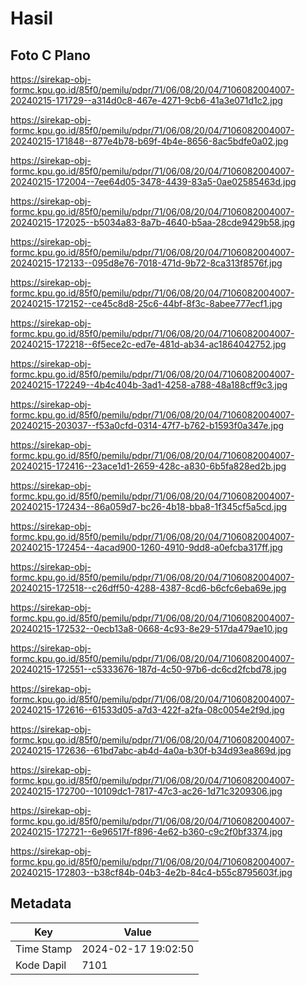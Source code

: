 # Hasil

## Foto C Plano

https://sirekap-obj-formc.kpu.go.id/85f0/pemilu/pdpr/71/06/08/20/04/7106082004007-20240215-171729--a314d0c8-467e-4271-9cb6-41a3e071d1c2.jpg

https://sirekap-obj-formc.kpu.go.id/85f0/pemilu/pdpr/71/06/08/20/04/7106082004007-20240215-171848--877e4b78-b69f-4b4e-8656-8ac5bdfe0a02.jpg

https://sirekap-obj-formc.kpu.go.id/85f0/pemilu/pdpr/71/06/08/20/04/7106082004007-20240215-172004--7ee64d05-3478-4439-83a5-0ae02585463d.jpg

https://sirekap-obj-formc.kpu.go.id/85f0/pemilu/pdpr/71/06/08/20/04/7106082004007-20240215-172025--b5034a83-8a7b-4640-b5aa-28cde9429b58.jpg

https://sirekap-obj-formc.kpu.go.id/85f0/pemilu/pdpr/71/06/08/20/04/7106082004007-20240215-172133--095d8e76-7018-471d-9b72-8ca313f8576f.jpg

https://sirekap-obj-formc.kpu.go.id/85f0/pemilu/pdpr/71/06/08/20/04/7106082004007-20240215-172152--ce45c8d8-25c6-44bf-8f3c-8abee777ecf1.jpg

https://sirekap-obj-formc.kpu.go.id/85f0/pemilu/pdpr/71/06/08/20/04/7106082004007-20240215-172218--6f5ece2c-ed7e-481d-ab34-ac1864042752.jpg

https://sirekap-obj-formc.kpu.go.id/85f0/pemilu/pdpr/71/06/08/20/04/7106082004007-20240215-172249--4b4c404b-3ad1-4258-a788-48a188cff9c3.jpg

https://sirekap-obj-formc.kpu.go.id/85f0/pemilu/pdpr/71/06/08/20/04/7106082004007-20240215-203037--f53a0cfd-0314-47f7-b762-b1593f0a347e.jpg

https://sirekap-obj-formc.kpu.go.id/85f0/pemilu/pdpr/71/06/08/20/04/7106082004007-20240215-172416--23ace1d1-2659-428c-a830-6b5fa828ed2b.jpg

https://sirekap-obj-formc.kpu.go.id/85f0/pemilu/pdpr/71/06/08/20/04/7106082004007-20240215-172434--86a059d7-bc26-4b18-bba8-1f345cf5a5cd.jpg

https://sirekap-obj-formc.kpu.go.id/85f0/pemilu/pdpr/71/06/08/20/04/7106082004007-20240215-172454--4acad900-1260-4910-9dd8-a0efcba317ff.jpg

https://sirekap-obj-formc.kpu.go.id/85f0/pemilu/pdpr/71/06/08/20/04/7106082004007-20240215-172518--c26dff50-4288-4387-8cd6-b6cfc6eba69e.jpg

https://sirekap-obj-formc.kpu.go.id/85f0/pemilu/pdpr/71/06/08/20/04/7106082004007-20240215-172532--0ecb13a8-0668-4c93-8e29-517da479ae10.jpg

https://sirekap-obj-formc.kpu.go.id/85f0/pemilu/pdpr/71/06/08/20/04/7106082004007-20240215-172551--c5333676-187d-4c50-97b6-dc6cd2fcbd78.jpg

https://sirekap-obj-formc.kpu.go.id/85f0/pemilu/pdpr/71/06/08/20/04/7106082004007-20240215-172616--61533d05-a7d3-422f-a2fa-08c0054e2f9d.jpg

https://sirekap-obj-formc.kpu.go.id/85f0/pemilu/pdpr/71/06/08/20/04/7106082004007-20240215-172636--61bd7abc-ab4d-4a0a-b30f-b34d93ea869d.jpg

https://sirekap-obj-formc.kpu.go.id/85f0/pemilu/pdpr/71/06/08/20/04/7106082004007-20240215-172700--10109dc1-7817-47c3-ac26-1d71c3209306.jpg

https://sirekap-obj-formc.kpu.go.id/85f0/pemilu/pdpr/71/06/08/20/04/7106082004007-20240215-172721--6e96517f-f896-4e62-b360-c9c2f0bf3374.jpg

https://sirekap-obj-formc.kpu.go.id/85f0/pemilu/pdpr/71/06/08/20/04/7106082004007-20240215-172803--b38cf84b-04b3-4e2b-84c4-b55c8795603f.jpg


## Metadata

| Key        | Value               |
| ---------- | ------------------- |
| Time Stamp | 2024-02-17 19:02:50 |
| Kode Dapil | 7101                |



